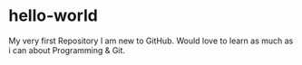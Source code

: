 # hello-world
My very first Repository
I am new to GitHub. Would love to learn as much as i can about Programming & Git.
